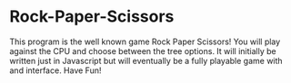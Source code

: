 # Rock-Paper-Scissors
This program is the well known game Rock Paper Scissors!
You will play against the CPU and choose between the tree options. 
It will initially be written just in Javascript but will eventually be a fully playable game with and interface. 
Have Fun!